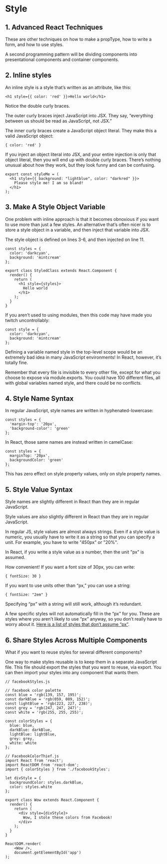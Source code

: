 # Style

## 1. Advanced React Techniques
These are other techniques on how to make a propType, how to write a form, and how to use styles.

A second programming pattern will be dividing components into presentational components and container components.

## 2. Inline styles
An inline style is a style that’s written as an attribute, like this:
```
<h1 style={{ color: 'red' }}>Hello world</h1>
```

Notice the double curly braces.

The outer curly braces inject JavaScript into JSX. They say, “everything between us should be read as JavaScript, not JSX.”

The inner curly braces create a JavaScript object literal. They make this a valid JavaScript object:
```
{ color: 'red' }
```

If you inject an object literal into JSX, and your entire injection is only that object literal, then you will end up with double curly braces. There’s nothing unusual about how they work, but they look funny and can be confusing.
```
export const styleMe = (
  <h1 style={{ background: "lightblue", color: "darkred" }}>
    Please style me! I am so bland!
  </h1>
);
```

## 3. Make A Style Object Variable
One problem with inline approach is that it becomes obnoxious if you want to use more than just a few styles. An alternative that’s often nicer is to store a style object in a variable, and then inject that variable into JSX.

The style object is defined on lines 3-6, and then injected on line 11.
```
const styles = {
  color: 'darkcyan',
  background: 'mintcream'
};

export class StyledClass extends React.Component {
  render() {
    return (
      <h1 style={styles}>
        Hello world
      </h1>
    );
  }
}
```

If you aren’t used to using modules, then this code may have made you twitch uncontrollably:
```
const style = {
  color: 'darkcyan',
  background: 'mintcream'
};
```

Defining a variable named style in the top-level scope would be an extremely bad idea in many JavaScript environments! In React, however, it’s totally fine.

Remember that every file is invisible to every other file, except for what you choose to expose via module.exports. You could have 100 different files, all with global variables named style, and there could be no conflicts.

## 4. Style Name Syntax
In regular JavaScript, style names are written in hyphenated-lowercase:
```
const styles = {
  'margin-top': '20px',
  'background-color': 'green'
};
```

In React, those same names are instead written in camelCase:
```
const styles = {
  marginTop: '20px',
  backgroundColor: 'green'
};
```

This has zero effect on style property values, only on style property names.

## 5. Style Value Syntax
Style names are slightly different in React than they are in regular JavaScript.

Style values are also slightly different in React than they are in regular JavaScript.

In regular JS, style values are almost always strings. Even if a style value is numeric, you usually have to write it as a string so that you can specify a unit. For example, you have to write "450px" or "20%".

In React, if you write a style value as a number, then the unit "px" is assumed.

How convenient! If you want a font size of 30px, you can write:
```
{ fontSize: 30 }
```

If you want to use units other than “px,” you can use a string:
```
{ fontSize: "2em" }
```

Specifying “px” with a string will still work, although it’s redundant.

A few specific styles will not automatically fill in the “px” for you. These are styles where you aren’t likely to use “px” anyway, so you don’t really have to worry about it. [Here is a list of styles that don’t assume “px”](https://github.com/facebook/react/blob/4131af3e4bf52f3a003537ec95a1655147c81270/src/renderers/dom/shared/CSSProperty.js#L15-L59).

## 6. Share Styles Across Multiple Components
What if you want to reuse styles for several different components?

One way to make styles reusable is to keep them in a separate JavaScript file. This file should export the styles that you want to reuse, via export. You can then import your styles into any component that wants them.
```
// facebookStyles.js

// facebook color palette
const blue = 'rgb(139, 157, 195)';
const darkBlue = 'rgb(059, 089, 152)';
const lightBlue = 'rgb(223, 227, 238)';
const grey = 'rgb(247, 247, 247)';
const white = 'rgb(255, 255, 255)';

const colorStyles = {
  blue: blue,
  darkBlue: darkBlue,
  lightBlue: lightBlue,
  grey: grey,
  white: white
};

// FacebookColorThief.js
import React from 'react';
import ReactDOM from 'react-dom';
import { colorStyles } from './facebookStyles';

let divStyle = {
  backgroundColor: styles.darkBlue,
  color: styles.white
};

export class Wow extends React.Component {
  render() {
    return (
      <div style={divStyle}>
        Wow, I stole these colors from Facebook!
      </div>
    );
  }
}

ReactDOM.render(
	<Wow />, 
	document.getElementById('app')
);
```